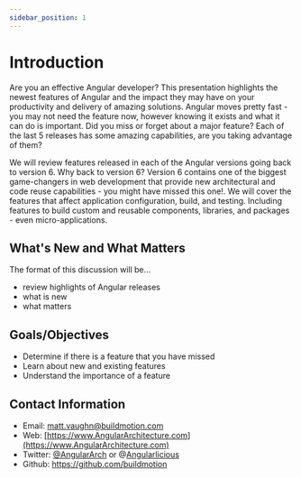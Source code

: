 ```yaml
---
sidebar_position: 1
---
```


# Introduction

Are you an effective Angular developer? This presentation highlights the newest features of Angular and the impact they may have on your productivity and delivery of amazing solutions. Angular moves pretty fast - you may not need the feature now, however knowing it exists and what it can do is important. Did you miss or forget about a major feature? Each of the last 5 releases has some amazing capabilities, are you taking advantage of them?

We will review features released in each of the Angular versions going back to version 6. Why back to version 6? Version 6 contains one of the biggest game-changers in web development that provide new architectural and code reuse capabilities - you might have missed this one!. We will cover the features that affect application configuration, build, and testing. Including features to build custom and reusable components, libraries, and packages - even micro-applications.

## What's New and What Matters

The format of this discussion will be...

- review highlights of Angular releases
- what is new
- what matters

## Goals/Objectives

- Determine if there is a feature that you have missed
- Learn about new and existing features
- Understand the importance of a feature

## Contact Information

- Email: matt.vaughn@buildmotion.com
- Web: [https://www.AngularArchitecture.com](https://www.AngularArchitecture.com)
- Twitter: [@AngularArch](https://twitter.com/AngularArch) or @[Angularlicious](https://twitter.com/Angularlicious)
- Github: https://github.com/buildmotion
